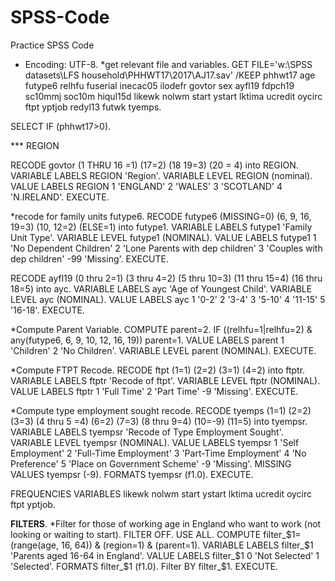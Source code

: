 # SPSS-Code
Practice SPSS Code

* Encoding: UTF-8.
*get relevant file and variables. 
GET FILE='w:\SPSS datasets\LFS household\PHHWT17\2017\AJ17.sav'
/KEEP phhwt17 age futype6 relhfu fuserial inecac05 ilodefr govtor sex ayfl19 fdpch19 sc10mmj soc10m hiqul15d likewk nolwm start ystart lktima ucredit oycirc ftpt yptjob redyl13 futwk tyemps.

SELECT IF (phhwt17>0).

*** REGION

RECODE govtor (1 THRU 16 =1) (17=2) (18 19=3) (20 = 4) into REGION.
VARIABLE LABELS REGION 'Region'.
VARIABLE LEVEL REGION (nominal).
VALUE LABELS REGION 1 'ENGLAND' 2 'WALES' 3 'SCOTLAND' 4 'N.IRELAND'. 
EXECUTE.

*recode for family units futype6.
RECODE futype6 (MISSING=0) (6, 9, 16, 19=3) (10, 12=2) (ELSE=1)  into futype1.
VARIABLE LABELS futype1 'Family Unit Type'.
VARIABLE LEVEL futype1 (NOMINAL).
VALUE LABELS futype1
1 'No Dependent Children'
2 'Lone Parents with dep children'
3 'Couples with dep children'
-99 'Missing'.
EXECUTE. 

RECODE ayfl19 (0 thru 2=1) (3 thru 4=2) (5 thru 10=3) (11 thru 15=4) (16 thru 18=5) into ayc.
VARIABLE LABELS ayc 'Age of Youngest Child'.
VARIABLE LEVEL ayc (NOMINAL).
VALUE LABELS ayc 
1 '0-2'
2 '3-4'
3 '5-10'
4 '11-15'
5 '16-18'.
EXECUTE. 

*Compute Parent Variable. 
COMPUTE parent=2.
IF ((relhfu=1|relhfu=2) & any(futype6, 6, 9, 10, 12, 16, 19)) parent=1.
VALUE LABELS parent 1 'Children' 2 'No Children'.
VARIABLE LEVEL parent (NOMINAL). 
EXECUTE.

*Compute FTPT Recode.
RECODE ftpt (1=1) (2=2) (3=1) (4=2) into ftptr.
VARIABLE LABELS ftptr 'Recode of ftpt'.
VARIABLE LEVEL ftptr (NOMINAL).
VALUE LABELS ftptr 
1 'Full Time'
2 'Part Time'
-9 'Missing'.
EXECUTE. 

*Compute type employment sought recode.
RECODE tyemps (1=1) (2=2) (3=3) (4 thru 5 =4) (6=2) (7=3) (8 thru 9=4) (10=-9) (11=5) into tyempsr.
VARIABLE LABELS tyempsr 'Recode of Type Employment Sought'.
VARIABLE LEVEL tyempsr (NOMINAL).
VALUE LABELS tyempsr 
1 'Self Employment'
2 'Full-Time Employment'
3 'Part-Time Employment'
4 'No Preference'
5 'Place on Government Scheme'
-9 'Missing'.
MISSING VALUES tyempsr (-9).
FORMATS tyempsr (f1.0).
EXECUTE. 

FREQUENCIES VARIABLES likewk nolwm start ystart lktima ucredit oycirc ftpt yptjob. 

**FILTERS**.
*Filter for those of working age in England who want to work (not looking or waiting to start).
FILTER OFF.
USE ALL.
COMPUTE filter_$1=(range(age, 16, 64)) & (region=1) & (parent=1).
VARIABLE LABELS filter_$1 'Parents aged 16-64 in England'.
VALUE LABELS filter_$1 0 'Not Selected' 1 'Selected'.
FORMATS filter_$1 (f1.0).
Filter BY filter_$1.
EXECUTE.
